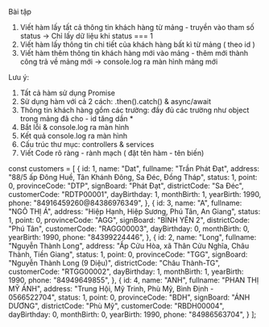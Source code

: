 Bài tập
1. Viết hàm lấy tất cả thông tin khách hàng từ mảng - truyền vào tham số status -> Chỉ lấy dữ liệu khi status === 1
2. Viết hàm lấy thông tin chi tiết của khách hàng bất kì từ mảng ( theo id )
3. Viết hàm thêm thông tin khách hàng mới vào mảng - thêm mới thành công trả về mảng mới -> console.log ra màn hình mảng mới

Lưu ý:
1. Tất cả hàm sử dụng Promise
2. Sử dụng hàm với cả 2 cách: .then().catch() & async/await
3. Thông tin khách hàng gồm các trường: đầy đủ các trường như object trong mảng đã cho - id tăng dần *
3. Bắt lỗi & console.log ra màn hình
4. Kết quả console.log ra màn hình
5. Cấu trúc thư mục: controllers & services
6. Viết Code rõ ràng - rành mạch ( đặt tên hàm - tên biến)

const customers = [
  {
    id: 1,
    name: "Dat",
    fullname: "Trần Phát Đạt",
    address: "88/5 ấp Đông Huề, Tân Khánh Đông, Sa Đéc, Đồng Tháp",
    status: 1,
    point: 0,
    provinceCode: "DTP",
    signBoard: "Phát Đạt",
    districtCode: "Sa Đéc",
    customerCode: "RDTP00001",
    dayBirthday: 1,
    monthBirth: 1,
    yearBirth: 1990,
    phone: "84916459260@84386976349",
  },
  {
    id: 3,
    name: "A",
    fullname: "NGÔ THỊ Á",
    address: "Hiệp Hạnh, Hiệp Sương, Phú Tân, An Giang",
    status: 1,
    point: 0,
    provinceCode: "AGG",
    signBoard: "BÌNH YÊN 2",
    districtCode: "Phú Tân",
    customerCode: "RAGG00003",
    dayBirthday: 0,
    monthBirth: 0,
    yearBirth: 1990,
    phone: "84399224446",
  },
  {
    id: 2,
    name: "Long",
    fullname: "Nguyễn Thành Long",
    address: "Ấp Cửu Hòa, xã Thân Cửu Nghĩa, Châu Thành, Tiền Giang",
    status: 1,
    point: 0,
    provinceCode: "TGG",
    signBoard: "Nguyễn Thành Long (9 Diệu)",
    districtCode: "Châu Thành-TG",
    customerCode: "RTGG00002",
    dayBirthday: 1,
    monthBirth: 1,
    yearBirth: 1990,
    phone: "84949649855",
  },
  {
    id: 4,
    name: "ANH",
    fullname: "PHAN THỊ MỸ ÁNH",
    address: "Trung Hội, Mỹ Trinh, Phù Mỹ, Bình Định - 0566522704",
    status: 1,
    point: 0,
    provinceCode: "BDH",
    signBoard: "ÁNH DƯƠNG",
    districtCode: "Phù Mỹ",
    customerCode: "RBDH00004",
    dayBirthday: 0,
    monthBirth: 0,
    yearBirth: 1990,
    phone: "84986563704",
  }
];

